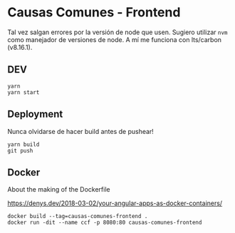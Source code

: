 # Causas Comunes - Frontend

Tal vez salgan errores por la versión de node que usen.
Sugiero utilizar `nvm` como manejador de versiones de node.
A mí me funciona con lts/carbon (v8.16.1).

## DEV

```
yarn
yarn start
```

## Deployment

Nunca olvidarse de hacer build antes de pushear!

```
yarn build
git push
```


## Docker

About the making of the Dockerfile 

https://denys.dev/2018-03-02/your-angular-apps-as-docker-containers/


```
docker build --tag=causas-comunes-frontend .
docker run -dit --name ccf -p 8080:80 causas-comunes-frontend
```
